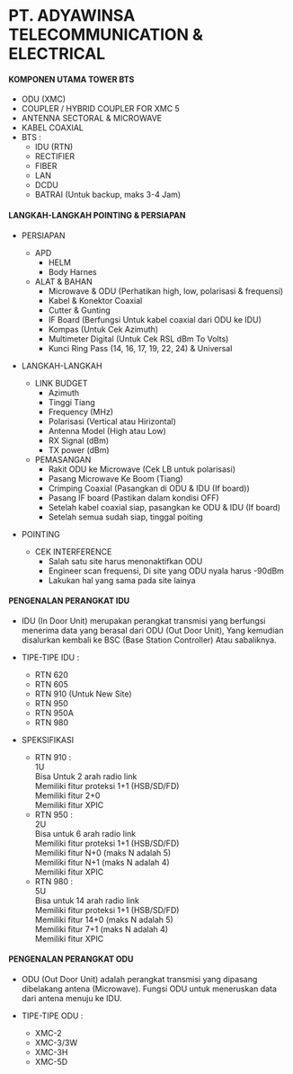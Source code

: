 # PT. ADYAWINSA TELECOMMUNICATION & ELECTRICAL

#### KOMPONEN UTAMA TOWER BTS
- ODU (XMC)
- COUPLER / HYBRID COUPLER FOR XMC 5
- ANTENNA SECTORAL & MICROWAVE
- KABEL COAXIAL
- BTS : 
  - IDU (RTN)
  - RECTIFIER
  - FIBER
  - LAN
  - DCDU
  - BATRAI (Untuk backup, maks 3-4 Jam)

#### LANGKAH-LANGKAH POINTING & PERSIAPAN
- PERSIAPAN
  - APD
    - HELM
    - Body Harnes
  - ALAT & BAHAN
    - Microwave & ODU (Perhatikan high, low, polarisasi & frequensi)
    - Kabel & Konektor Coaxial
    - Cutter & Gunting
    - IF Board (Berfungsi Untuk kabel coaxial dari ODU ke IDU)
    - Kompas (Untuk Cek Azimuth)
    - Multimeter Digital (Untuk Cek RSL dBm To Volts)
    - Kunci Ring Pass (14, 16, 17, 19, 22, 24) & Universal 
 
- LANGKAH-LANGKAH
  - LINK BUDGET
    - Azimuth
    - Tinggi Tiang
    - Frequency (MHz)
    - Polarisasi (Vertical atau Hirizontal)
    - Antenna Model (High atau Low)
    - RX Signal (dBm)
    - TX power (dBm)
  - PEMASANGAN
    - Rakit ODU ke Microwave (Cek LB untuk polarisasi)
    - Pasang Microwave Ke Boom (Tiang)
    - Crimping Coaxial (Pasangkan di ODU & IDU (If board))
    - Pasang IF board (Pastikan dalam kondisi OFF)
    - Setelah kabel coaxial siap, pasangkan ke ODU & IDU (If board)
    - Setelah semua sudah siap, tinggal poiting
 
- POINTING
  - CEK INTERFERENCE
    - Salah satu site harus menonaktifkan ODU
    - Engineer scan frequensi, Di site yang ODU nyala harus -90dBm
    - Lakukan hal yang sama pada site lainya

#### PENGENALAN PERANGKAT IDU
- IDU (In Door Unit) merupakan perangkat transmisi yang berfungsi menerima data yang berasal dari ODU (Out Door Unit), Yang kemudian disalurkan kembali ke BSC (Base Station Controller) Atau sabaliknya.

- TIPE-TIPE IDU : 
  - RTN 620
  - RTN 605
  - RTN 910 (Untuk New Site)
  - RTN 950
  - RTN 950A
  - RTN 980

- SPEKSIFIKASI
  - RTN 910 : <br> 1U <br> Bisa Untuk 2 arah radio link <br> Memiliki fitur proteksi 1+1 (HSB/SD/FD) <br> Memiliki fitur 2+0 <br> Memiliki fitur XPIC
  - RTN 950 : <br> 2U <br> Bisa untuk 6 arah radio link <br> Memiliki fitur proteksi 1+1 (HSB/SD/FD) <br> Memiliki fitur N+0 (maks N adalah 5) <br> Memiliki fitur N+1 (maks N adalah 4) <br> Memiliki fitur XPIC
  - RTN 980 : <br> 5U <br> Bisa untuk 14 arah radio link <br> Memiliki fitur proteksi 1+1 (HSB/SD/FD) <br> Memiliki fitur 14+0 (maks N adalah 5) <br> Memiliki fitur 7+1 (maks N adalah 4) <br> Memiliki fitur XPIC

#### PENGENALAN PERANGKAT ODU
- ODU (Out Door Unit) adalah perangkat transmisi yang dipasang dibelakang antena (Microwave). Fungsi ODU untuk meneruskan data dari antena menuju ke IDU.

- TIPE-TIPE ODU :
  - XMC-2 
  - XMC-3/3W
  - XMC-3H
  - XMC-5D
